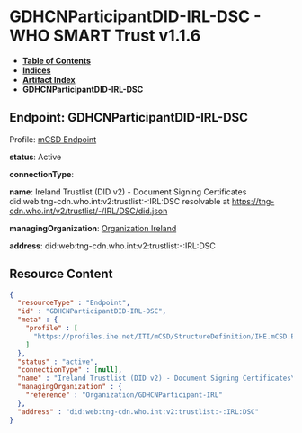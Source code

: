 # GDHCNParticipantDID-IRL-DSC - WHO SMART Trust v1.1.6

* [**Table of Contents**](toc.md)
* [**Indices**](indices.md)
* [**Artifact Index**](artifacts.md)
* **GDHCNParticipantDID-IRL-DSC**

## Endpoint: GDHCNParticipantDID-IRL-DSC

Profile: [mCSD Endpoint](https://profiles.ihe.net/ITI/mCSD/4.0.0/StructureDefinition-IHE.mCSD.Endpoint.html)

**status**: Active

**connectionType**: 

**name**: Ireland Trustlist (DID v2) - Document Signing Certificates did:web:tng-cdn.who.int:v2:trustlist:-:IRL:DSC resolvable at https://tng-cdn.who.int/v2/trustlist/-/IRL/DSC/did.json

**managingOrganization**: [Organization Ireland](Organization-GDHCNParticipant-IRL.md)

**address**: did:web:tng-cdn.who.int:v2:trustlist:-:IRL:DSC



## Resource Content

```json
{
  "resourceType" : "Endpoint",
  "id" : "GDHCNParticipantDID-IRL-DSC",
  "meta" : {
    "profile" : [
      "https://profiles.ihe.net/ITI/mCSD/StructureDefinition/IHE.mCSD.Endpoint"
    ]
  },
  "status" : "active",
  "connectionType" : [null],
  "name" : "Ireland Trustlist (DID v2) - Document Signing Certificates\ndid:web:tng-cdn.who.int:v2:trustlist:-:IRL:DSC\nresolvable at https://tng-cdn.who.int/v2/trustlist/-/IRL/DSC/did.json",
  "managingOrganization" : {
    "reference" : "Organization/GDHCNParticipant-IRL"
  },
  "address" : "did:web:tng-cdn.who.int:v2:trustlist:-:IRL:DSC"
}

```
